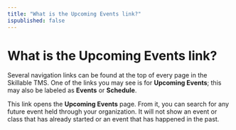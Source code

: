 ```yaml
---
title: "What is the Upcoming Events link?"
ispublished: false
---
```


# What is the Upcoming Events link?

Several navigation links can be found at the top of every page in the Skillable TMS. One of the links you may see is for **Upcoming Events**; this may also be labeled as **Events** or **Schedule**.

This link opens the **Upcoming Events** page. From it, you can search for any future event held through your organization. It will not show an event or class that has already started or an event that has happened in the past.


